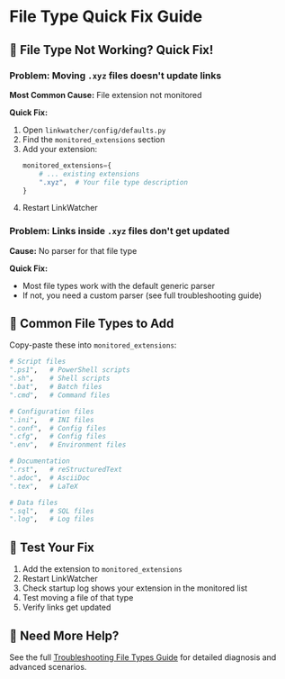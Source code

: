 # File Type Quick Fix Guide

## 🚨 File Type Not Working? Quick Fix!

### Problem: Moving `.xyz` files doesn't update links

**Most Common Cause:** File extension not monitored

**Quick Fix:**
1. Open `linkwatcher/config/defaults.py`
2. Find the `monitored_extensions` section
3. Add your extension:
   ```python
   monitored_extensions={
       # ... existing extensions
       ".xyz",  # Your file type description
   }
   ```
4. Restart LinkWatcher

### Problem: Links inside `.xyz` files don't get updated

**Cause:** No parser for that file type

**Quick Fix:**
- Most file types work with the default generic parser
- If not, you need a custom parser (see full troubleshooting guide)

## 🔧 Common File Types to Add

Copy-paste these into `monitored_extensions`:

```python
# Script files
".ps1",   # PowerShell scripts
".sh",    # Shell scripts  
".bat",   # Batch files
".cmd",   # Command files

# Configuration files
".ini",   # INI files
".conf",  # Config files
".cfg",   # Config files
".env",   # Environment files

# Documentation
".rst",   # reStructuredText
".adoc",  # AsciiDoc
".tex",   # LaTeX

# Data files
".sql",   # SQL files
".log",   # Log files
```

## 🧪 Test Your Fix

1. Add the extension to `monitored_extensions`
2. Restart LinkWatcher
3. Check startup log shows your extension in the monitored list
4. Test moving a file of that type
5. Verify links get updated

## 📖 Need More Help?

See the full [Troubleshooting File Types Guide](TROUBLESHOOTING_FILE_TYPES.md) for detailed diagnosis and advanced scenarios.